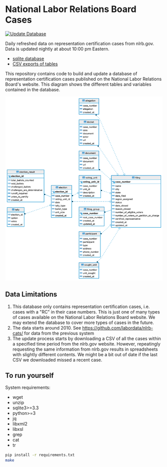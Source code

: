 # National Labor Relations Board Cases
[![Update Database](https://github.com/labordata/nlrb-data/actions/workflows/build.yml/badge.svg)](https://github.com/labordata/nlrb-data/actions/workflows/build.yml)

Daily refreshed data on representation certification cases from nlrb.gov. Data is updated nightly at about 10:00 pm Eastern.

- [sqlite database](https://labordata.github.io/nlrb-data/nlrb.db.zip)
- [CSV exports of tables](https://labordata.github.io/nlrb-data/nlrb-csv.zip)

This repository contains code to build and update a database of representation certification cases published on the National Labor Relations Board's website. This diagram shows the different tables and variables contained in the database.

![ERD Diagram](docs/erd.png)

## Data Limitations
1. This database only contains representation certification cases, i.e. cases with a "RC" in their case numbers. This is just one of many types of cases available on the National Labor Relations Board website. We may extend the database to cover more types of cases in the future.
2. The data starts around 2010. See https://github.com/labordata/nlrb-cats/ for data from the previous system
3. The update process starts by downloading a CSV of all the cases within a specified time period from the nlrb.gov website. However, repeatingly requesting the same information from nlrb.gov results in spreadsheets with slightly different contents. We might be a bit out of date if the last CSV we downloaded missed a recent case.

## To run yourself
System requirements: 
* wget
* unzip
* sqlite3>=3.3
* python>=3
* jq
* libxml2
* libxsl
* grep
* cat
* tr
```bash
pip install -r requirements.txt
make
```
